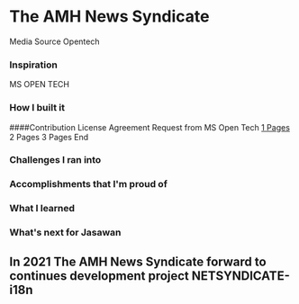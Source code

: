 # The AMH News Syndicate 
Media Source Opentech
### Inspiration  
MS OPEN TECH
### How I built it  
####Contribution License Agreement Request from MS Open Tech 
[1 Pages](https://app.docusign.com/api/accounts/f8696332-1dd5-454a-bccd-0fb36730a287/envelopes/2bb7f2dc-aba9-4d26-b26e-0015861cfb06/documents/1/pages/f29341c4-ed83-41bd-a1f2-a9eb3e5848c1/page_image?dpi=150&cache_token=f29341c4-ed83-41bd-a1f2-a9eb3e5848c1)
2 Pages
3 Pages
End
### Challenges I ran into  
### Accomplishments that I'm proud of  
### What I learned  
### What's next for Jasawan 

## In 2021 The AMH News Syndicate forward to continues development project NETSYNDICATE-i18n
 
